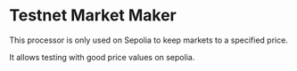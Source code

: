 # Testnet Market Maker

This processor is only used on Sepolia to keep markets to a specified price.

It allows testing with good price values on sepolia.